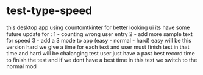 # test-type-speed

this desktop app using countomtkinter for better looking ui 
its have some future update for :
1 - counting wrong user entry
2 - add more sample text for speed
3 - add a 3 mode to app (easy - normal - hard) easy will be this version hard we give a time for each text and user must finish test in that time 
    and hard will be chalanging test user just have a past best record time to finish the test and if we dont have a best time in this test we switch to the normal mod

